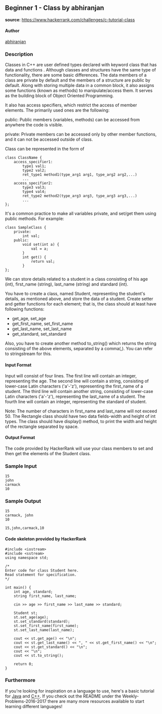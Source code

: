 ## Beginner 1 - Class by abhiranjan
__source__:
https://www.hackerrank.com/challenges/c-tutorial-class
#### Author
[abhiranjan](https://www.hackerrank.com/abhiranjan)

### Description
Classes in C++ are user defined types declared with keyword class that has data
and functions . Although classes and structures have the same type of
functionality, there are some basic differences. The data members of a class
are private by default and the members of a structure are public by default.
Along with storing multiple data in a common block, it also assigns some
functions (known as methods) to manipulate/access them. It serves as the
building block of Object Oriented Programming.

It also has access specifiers, which restrict the access of member elements.
The primarily used ones are the following:

public: Public members (variables, methods) can be accessed from anywhere the
code is visible.

private: Private members can be accessed only by other member functions, and it
can not be accessed outside of class.

Class can be represented in the form of

```
class ClassName {
    access_specifier1:
        type1 val1;
        type2 val2;
        ret_type1 method1(type_arg1 arg1, type_arg2 arg2,...)
        ...
    access_specifier2:
        type3 val3;
        type4 val4;
        ret_type2 method2(type_arg3 arg3, type_arg3 arg3,...)
        ...
};
```
It's a common practice to make all variables private, and set/get them using
public methods. For example:

```
class SampleClass {
    private:
        int val;
    public:
        void set(int a) {
            val = a;
        }
        int get() {
            return val;
        }
};
```

We can store details related to a student in a class consisting of his age
(int), first_name (string), last_name (string) and standard (int).

You have to create a class, named Student, representing the student's details,
as mentioned above, and store the data of a student. Create setter and getter
functions for each element; that is, the class should at least have following
functions:

* get_age, set_age
* get_first_name, set_first_name
* get_last_name, set_last_name
* get_standard, set_standard

Also, you have to create another method to_string() which returns the string
consisting of the above elements, separated by a comma(,). You can refer to
stringstream for this.


#### Input Format

Input will consist of four lines.
The first line will contain an integer, representing the age. The second line
will contain a string, consisting of lower-case Latin characters ('a'-'z'),
representing the first_name of a student. The third line will contain another
string, consisting of lower-case Latin characters ('a'-'z'), representing the
last_name of a student. The fourth line will contain an integer, representing
the standard of student.

Note: The number of characters in first_name and last_name will not exceed 50.
The Rectangle class should have two data fields-width and height of int types.
The class should have display() method, to print the width and height of the
rectangle separated by space.

#### Output Format

The code provided by HackerRank will use your class members to set and then get
the elements of the Student class.


### Sample Input
```
15
john
carmack
10
```

### Sample Output
```
15
carmack, john
10

15,john,carmack,10
```

#### Code skeleton provided by HackerRank

```
#include <iostream>
#include <sstream>
using namespace std;

/*
Enter code for class Student here.
Read statement for specification.
*/

int main() {
    int age, standard;
    string first_name, last_name;

    cin >> age >> first_name >> last_name >> standard;

    Student st;
    st.set_age(age);
    st.set_standard(standard);
    st.set_first_name(first_name);
    st.set_last_name(last_name);

    cout << st.get_age() << "\n";
    cout << st.get_last_name() << ", " << st.get_first_name() << "\n";
    cout << st.get_standard() << "\n";
    cout << "\n";
    cout << st.to_string();

    return 0;
}
```

### Furthermore
If you're looking for inspiration on a language to use, here's a basic tutorial
for [Java](http://www.codeproject.com/Articles/2853/Java-Basics-Input-and-Output)
and [C++](http://www.cplusplus.com/doc/tutorial/basic_io/).  If you check out
the README under the Weekly-Problems-2016-2017 there are many more resources
available to start learning different languages!
